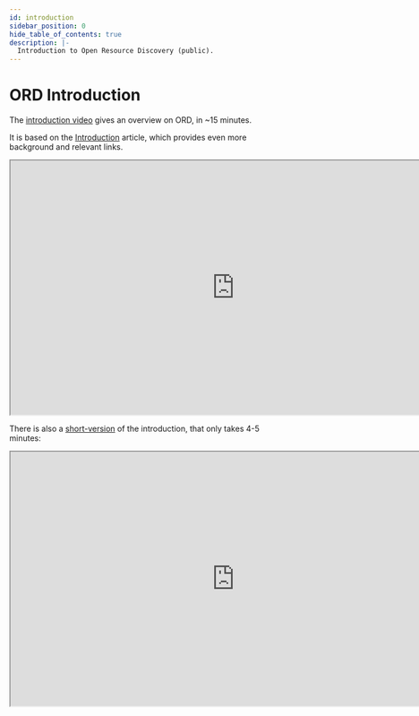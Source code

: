 ```yaml
---
id: introduction
sidebar_position: 0
hide_table_of_contents: true
description: |-
  Introduction to Open Resource Discovery (public).
---
```


# ORD Introduction

The [introduction video](https://sapvideoa35699dc5.hana.ondemand.com/?entry_id=1_01uhzhux) gives an overview on ORD, in ~15 minutes.

It is based on the [Introduction](../../introduction.mdx) article, which provides even more background and relevant links.

<iframe id="kaltura_player_34653694" src="https://cdnapisec.kaltura.com/p/1921661/sp/192166100/embedIframeJs/uiconf_id/35919811/partner_id/1921661?iframeembed=true&playerId=kaltura_player_34653694&entry_id=1_01uhzhux&wid=_1921661&flashvars[sideBarContainer.plugin]=true&flashvars[sideBarContainer.position]=left&flashvars[sideBarContainer.clickToClose]=true&flashvars[chapters.plugin]=true&flashvars[chapters.layout]=vertical&flashvars[chapters.thumbnailRotator]=false&flashvars[streamSelector.plugin]=true&flashvars[EmbedPlayer.SpinnerTarget]=videoHolder&flashvars[dualScreen.plugin]=true&flashvars[hotspots.plugin]=true" allowfullscreen webkitallowfullscreen mozAllowFullScreen allow="autoplay *; fullscreen *; encrypted-media *" width="800" height="454"></iframe>

There is also a [short-version](https://sapvideoa35699dc5.hana.ondemand.com/?entry_id=1_xhsv983f) of the introduction, that only takes 4-5 minutes:

<iframe id="kaltura_player_1031387753" width="800" height="454" src="https://cdnapisec.kaltura.com/p/1921661/sp/192166100/embedIframeJs/uiconf_id/35919811/partner_id/1921661?iframeembed=true&playerId=kaltura_player_1031387753&entry_id=1_xhsv983f&wid=_1921661&flashvars[sideBarContainer.plugin]=true&flashvars[sideBarContainer.position]=left&flashvars[sideBarContainer.clickToClose]=true&flashvars[chapters.plugin]=true&flashvars[chapters.layout]=vertical&flashvars[chapters.thumbnailRotator]=false&flashvars[streamSelector.plugin]=true&flashvars[EmbedPlayer.SpinnerTarget]=videoHolder&flashvars[dualScreen.plugin]=true&flashvars[hotspots.plugin]=true" allowfullscreen webkitallowfullscreen mozAllowFullScreen allow="autoplay *; fullscreen *; encrypted-media *"></iframe>